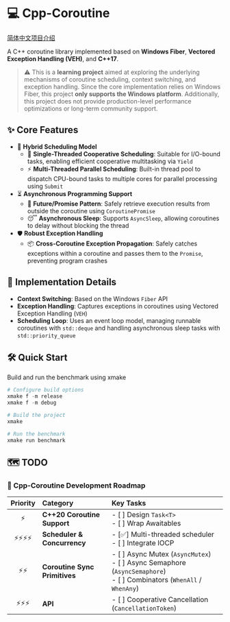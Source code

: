 # 💻 Cpp-Coroutine

[简体中文项目介绍](README.zh-CN.md)

A C++ coroutine library implemented based on **Windows Fiber**, **Vectored Exception Handling (VEH)**, and **C++17**.

> ⚠️ This is a **learning project** aimed at exploring the underlying mechanisms of coroutine scheduling, context switching, and exception handling. Since the core implementation relies on Windows Fiber, this project **only supports the Windows platform**. Additionally, this project does not provide production-level performance optimizations or long-term community support.

## ✨ Core Features

- 🚀 **Hybrid Scheduling Model**
  - 🤝 **Single-Threaded Cooperative Scheduling**: Suitable for I/O-bound tasks, enabling efficient cooperative multitasking via `Yield`
  - ⚡ **Multi-Threaded Parallel Scheduling**: Built-in thread pool to dispatch CPU-bound tasks to multiple cores for parallel processing using `Submit`
- ⏳ **Asynchronous Programming Support**
  - 🎁 **Future/Promise Pattern**: Safely retrieve execution results from outside the coroutine using `CoroutinePromise`
  - 😴 **Asynchronous Sleep**: Supports `AsyncSleep`, allowing coroutines to delay without blocking the thread
- 🛡️ **Robust Exception Handling**
  - 📦 **Cross-Coroutine Exception Propagation**: Safely catches exceptions within a coroutine and passes them to the `Promise`, preventing program crashes

## 🔧 Implementation Details

- **Context Switching**: Based on the Windows `Fiber` API
- **Exception Handling**: Captures exceptions in coroutines using Vectored Exception Handling (`VEH`)
- **Scheduling Loop**: Uses an event loop model, managing runnable coroutines with `std::deque` and handling asynchronous sleep tasks with `std::priority_queue`

## 🛠️ Quick Start

Build and run the benchmark using xmake

```powershell
# Configure build options
xmake f -m release
xmake f -m debug

# Build the project
xmake

# Run the benchmark
xmake run benchmark
```

## 🗺️ TODO

### 🚀 Cpp-Coroutine Development Roadmap

| Priority | Category | Key Tasks |
| :---: | :--- | :--- |
| ⚡ | **C++20 Coroutine Support** | - [ ] Design `Task<T>`<br>- [ ] Wrap Awaitables |
| ⚡⚡⚡⚡ | **Scheduler & Concurrency** | - [✅] Multi-threaded scheduler<br>- [ ] Integrate IOCP |
| ⚡⚡ | **Coroutine Sync Primitives** | - [ ] Async Mutex (`AsyncMutex`)<br>- [ ] Async Semaphore (`AsyncSemaphore`)<br>- [ ] Combinators (`WhenAll` / `WhenAny`) |
| ⚡⚡⚡ | **API** | - [ ] Cooperative Cancellation (`CancellationToken`) |